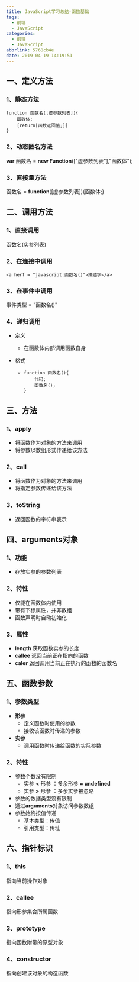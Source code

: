 ```yaml
---
title: JavaScript学习总结-函数基础
tags:
  - 前端
  - JavaScript
categories:
  - 前端
  - JavaScript
abbrlink: 5768cb4e
date: 2019-04-19 14:19:51
---
```


## 一、定义方法

### 1、静态方法

```
function 函数名([虚参数列表]){
    函数体;
    [return[函数返回值;]]
}
```

### 2、动态匿名方法

**var** 函数名 = **new Function**(["虚参数列表"],"函数体");

### 3、直接量方法

函数名 = **function**([虚参数列表]){函数体;}

<!--more-->

## 二、调用方法

### 1、直接调用

函数名(实参列表)

### 2、在连接中调用

```
<a herf = "javascript:函数名()">描述字</a>
```

### 3、在事件中调用

事件类型 = "函数名()"

### 4、递归调用

- 定义

  - 在函数体内部调用函数自身

- 格式

  - ```
    function 函数名(){
        代码;
        函数名();
    }
    ```

## 三、方法

### 1、apply

- 将函数作为对象的方法来调用
- 将参数以数组形式传递给该方法

### 2、call

- 将函数作为对象的方法来调用
- 将指定参数传递给该方法

### 3、toString

- 返回函数的字符串表示

## 四、arguments对象

### 1、功能

- 存放实参的参数列表

### 2、特性

- 仅能在函数体内使用
- 带有下标属性，并非数组
- 函数声明时自动初始化

### 3、属性

- **length** 获取函数实参的长度
- **callee** 返回当前正在指向的函数
- **caler** 返回调用当前正在执行的函数的函数名

## 五、函数参数

### 1、参数类型

- **形参**
  - 定义函数时使用的参数
  - 接收该函数时传递的参数
- **实参**
  - 调用函数时传递给函数的实际参数

### 2、特性

- 参数个数没有限制
  - 实参 **<** 形参 ：多余形参 **= undefined**
  - 实参 **>** 形参 ：多余实参被忽略
- 参数的数据类型没有限制
- 通过**arguments**对象访问参数数组
- 参数始终按值传递
  - 基本类型：传值
  - 引用类型：传址

## 六、指针标识

### 1、this

指向当前操作对象

### 2、callee

指向形参集合所属函数

### 3、prototype

指向函数附带的原型对象

### 4、constructor

指向创建该对象的构造函数